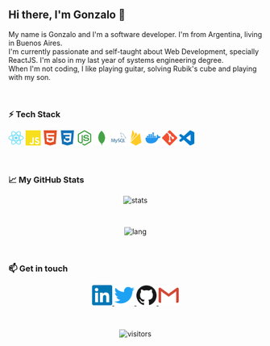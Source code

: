 ## Hi there, I'm Gonzalo 👋

My name is Gonzalo and I'm a software developer. I'm from Argentina, living in Buenos Aires. 
<br />
I'm currently passionate and self-taught about Web Development, specially ReactJS. I'm also in my last year of systems engineering degree.
<br />
When I'm not coding, I like playing guitar, solving Rubik's cube and playing with my son.

<br />

### ⚡ Tech Stack

<code><img height="30" src="https://raw.githubusercontent.com/gonzs/gonzs/main/assets/react.svg"/></code>
<code><img height="30" src="https://raw.githubusercontent.com/gonzs/gonzs/main/assets/javascript.svg"/></code>
<code><img height="30" src="https://raw.githubusercontent.com/gonzs/gonzs/main/assets/html5.svg"/></code>
<code><img height="30" src="https://raw.githubusercontent.com/gonzs/gonzs/main/assets/css3.svg"/></code>
<code><img height="30" src="https://raw.githubusercontent.com/gonzs/gonzs/main/assets/node-dot-js.svg"/></code>
<code><img height="30" src="https://raw.githubusercontent.com/gonzs/gonzs/main/assets/mongodb.svg"/></code>
<code><img height="30" src="https://raw.githubusercontent.com/gonzs/gonzs/main/assets/mysql.svg"/></code>
<code><img height="30" src="https://raw.githubusercontent.com/gonzs/gonzs/main/assets/firebase.svg"/></code>
<code><img height="30" src="https://raw.githubusercontent.com/gonzs/gonzs/main/assets/docker.svg"/></code>
<code><img height="30" src="https://raw.githubusercontent.com/gonzs/gonzs/main/assets/git.svg"/></code>
<code><img height="30" src="https://raw.githubusercontent.com/gonzs/gonzs/main/assets/visualstudiocode.svg"/></code>

<br />

### 📈 My GitHub Stats 

<p align="center">
  <img src="https://github-readme-stats.vercel.app/api?username=gonzs&show_icons=true&theme=blue-green" alt="stats"/>
</p>
<br />
<p align="center"> 
  <img src="https://github-readme-stats.vercel.app/api/top-langs/?username=gonzs&layout=compact&theme=blue-green" alt="lang"/>
</p>

<br />

### 📫 Get in touch

<p  align="center">
  <a href= "https://in.linkedin.com/in/gonzalosisnero">
    <img height="40" src="https://raw.githubusercontent.com/gonzs/gonzs/main/assets/linkedin.svg"/>
  </a>
  <a href= "https://twitter.com/gonzasisne">
    <img height="40" src="https://raw.githubusercontent.com/gonzs/gonzs/main/assets/twitter.svg"/>
  </a>
  <a href= "https://github.com/gonzs">
    <img height="40" src="https://raw.githubusercontent.com/gonzs/gonzs/main/assets/github.svg"/>
  </a>
  <a href= "mailto:gonzalosisnero@gmail.com">
    <img height="40" src="https://raw.githubusercontent.com/gonzs/gonzs/main/assets/gmail.svg"/>
  </a>
</p>

<br />

<p align="center">
  <img src="https://visitor-badge.glitch.me/badge?page_id=gonzs/gonzs" alt="visitors" />
</p>
